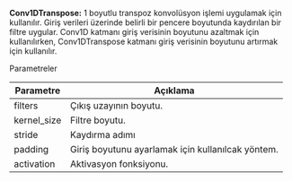 **Conv1DTranspose:** 1 boyutlu transpoz konvolüsyon işlemi uygulamak için kullanılır. Giriş verileri üzerinde belirli bir pencere boyutunda kaydırılan bir filtre uygular. Conv1D katmanı giriş verisinin boyutunu azaltmak için kullanılırken, Conv1DTranspose katmanı giriş verisinin boyutunu artırmak için kullanılır.

Parametreler

| Parametre | Açıklama |
| ---- | ---- |
| filters | Çıkış uzayının boyutu. |
| kernel_size | Filtre boyutu. |
| stride | Kaydırma adımı |
| padding | Giriş boyutunu ayarlamak için kullanılcak yöntem. |
| activation | Aktivasyon fonksiyonu. |
